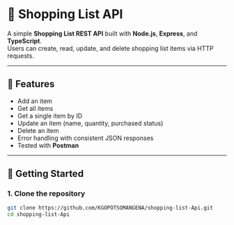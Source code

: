 # 🛒 Shopping List API

A simple **Shopping List REST API** built with **Node.js**, **Express**, and **TypeScript**.  
Users can create, read, update, and delete shopping list items via HTTP requests.

---

## 📌 Features
- Add an item
- Get all items
- Get a single item by ID
- Update an item (name, quantity, purchased status)
- Delete an item
- Error handling with consistent JSON responses
- Tested with **Postman**

---

## 🚀 Getting Started

### 1. Clone the repository
```bash
git clone https://github.com/KGOPOTSOMANGENA/shopping-list-Api.git
cd shopping-list-Api

